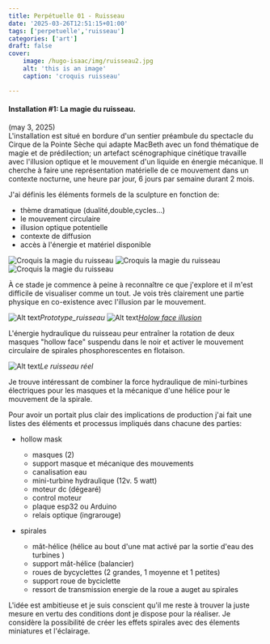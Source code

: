 ```yaml
---
title: Perpétuelle 01 - Ruisseau
date: '2025-03-26T12:51:15+01:00'
tags: ['perpetuelle','ruisseau']
categories: ['art']
draft: false
cover:
    image: /hugo-isaac/img/ruisseau2.jpg
    alt: 'this is an image'
    caption: 'croquis ruisseau'

---
```

#### Installation #1: La magie du ruisseau.
(may 3, 2025)  
L'installation est situé en bordure d'un sentier préambule du spectacle du Cirque de la Pointe Sèche qui adapte MacBeth avec un fond thématique de magie et de prédilection; un artefact scénographique cinétique travaille avec l'illusion optique et le mouvement d'un liquide en énergie mécanique. Il cherche à faire une représentation matérielle de ce mouvement dans un contexte nocturne, une heure par jour, 6 jours par semaine durant 2 mois. 

J'ai définis les éléments formels de la sculpture en fonction de:  

- thème dramatique (dualité,double,cycles...)
- le mouvement circulaire
- illusion optique potentielle
- contexte de diffusion
- accès à l'énergie et matériel disponible  

![Croquis la magie du ruisseau](/hugo-isaac/img/ruisseau1.jpg)
![Croquis la magie du ruisseau](/hugo-isaac/img/ruisseau3.jpg)
![Croquis la magie du ruisseau](/hugo-isaac/img/ruisseau5.jpg)

À ce stade je commence à peine à reconnaître ce que j'explore et il m'est difficile de visualiser comme un tout. Je vois très clairement une partie physique en co-existence avec l'illusion par le mouvement. 
 
![Alt text](/hugo-isaac/img/ruisseau6.jpg)*Prototype_ruisseau*
![Alt text](/hugo-isaac/img/hollowface.jpg)*[Holow face illusion](https://www.youtube.com/watch?v=sKa0eaKsdA0&t=1s)*  

L'énergie hydraulique du ruisseau peur entraîner la rotation de deux masques "hollow face" suspendu dans le noir et activer le mouvement circulaire de spirales phosphorescentes en flotaison. 

![Alt text](/hugo-isaac/img/ruisseau4.jpg)*Le ruisseau réel*

Je trouve intéressant de combiner la force hydraulique de mini-turbines électriques pour les masques et la mécanique d'une hélice pour le mouvement de la spirale. 
 
Pour avoir un portait plus clair des implications de production j'ai fait une listes des éléments et processus impliqués dans chacune des parties: 

- hollow mask
    - masques (2)
    - support masque et mécanique des mouvements
    - canalisation eau
    - mini-turbine hydraulique (12v. 5 watt) 
    - moteur dc (dégearé)
    - control moteur 
    - plaque esp32 ou Arduino 
    - relais optique (ingrarouge)

- spirales
    - mât-hélice (hélice au bout d'une mat activé par la sortie d'eau des turbines )
    - support mât-hélice (balancier)
    - roues de bycyclettes (2 grandes, 1 moyenne et 1 petites)
    - support roue de byciclette
    - ressort de transmission energie de la roue a auget au spirales  
   
 L'idée est ambitieuse et je suis conscient qu'il me reste à trouver la juste mesure en vertu des conditions dont je dispose pour la réaliser. Je considère la possibilité de créer les effets spirales avec des élements miniatures et l'éclairage. 
  


